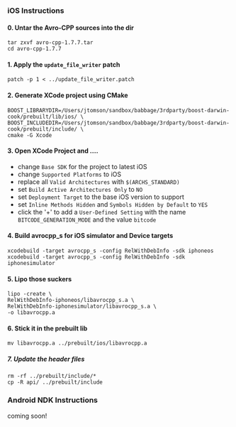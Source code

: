 ### iOS Instructions

#### 0. Untar the Avro-CPP sources into the dir
```
tar zxvf avro-cpp-1.7.7.tar
cd avro-cpp-1.7.7
```

#### 1. Apply the `update_file_writer` patch

`patch -p 1 < ../update_file_writer.patch`

#### 2. Generate XCode project using CMake

```
BOOST_LIBRARYDIR=/Users/jtomson/sandbox/babbage/3rdparty/boost-darwin-cook/prebuilt/lib/ios/ \
BOOST_INCLUDEDIR=/Users/jtomson/sandbox/babbage/3rdparty/boost-darwin-cook/prebuilt/include/ \
cmake -G Xcode
```

#### 3. Open XCode Project and ....
  - change `Base SDK` for the project to latest iOS
  - change  `Supported Platforms` to iOS
  - replace all `Valid Architectures` with `$(ARCHS_STANDARD)`
  - set `Build Active Architectures Only` to `NO`
  - set `Deployment Target` to the base iOS version to support
  - set `Inline Methods Hidden` and `Symbols Hidden by Default` to `YES`
  - click the '+' to add a `User-Defined Setting` with the name `BITCODE_GENERATION_MODE` and the value `bitcode`

#### 4. Build avrocpp_s for iOS simulator and Device targets
```
xcodebuild -target avrocpp_s -config RelWithDebInfo -sdk iphoneos
xcodebuild -target avrocpp_s -config RelWithDebInfo -sdk iphonesimulator
```

#### 5. Lipo those suckers

```
lipo -create \
RelWithDebInfo-iphoneos/libavrocpp_s.a \
RelWithDebInfo-iphonesimulator/libavrocpp_s.a \
-o libavrocpp.a 
```

#### 6. Stick it in the prebuilt lib

```
mv libavrocpp.a ../prebuilt/ios/libavrocpp.a

```

##### 7. Update the header files

```
rm -rf ../prebuilt/include/*
cp -R api/ ../prebuilt/include
```

### Android NDK Instructions

coming soon!
